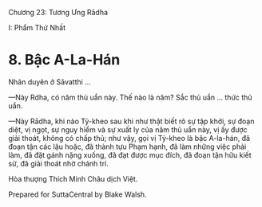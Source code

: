  

Chương 23: Tương Ưng Rādha

I: Phẩm Thứ Nhất

# 8\. Bậc A-La-Hán

Nhân duyên ở Sāvatthi …

—Này Rdha, có năm thủ uẩn này. Thế nào là năm? Sắc thủ uẩn … thức thủ uẩn.

—Này Rādha, khi nào Tỷ-kheo sau khi như thật biết rõ sự tập khởi, sự đoạn diệt, vị ngọt, sự nguy hiểm và sự xuất ly của năm thủ uẩn này, vị ấy được giải thoát, không có chấp thủ; như vậy, gọi vị Tỷ-kheo là bậc A-la-hán, đã đoạn tận các lậu hoặc, đã thành tựu Phạm hạnh, đã làm những việc phải làm, đã đặt gánh nặng xuống, đã đạt được mục đích, đã đoạn tận hữu kiết sử, đã giải thoát nhờ chánh trí.

Hòa thượng Thích Minh Châu dịch Việt.

Prepared for SuttaCentral by Blake Walsh.